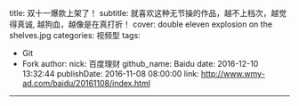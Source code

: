 title: 双十一爆款上架了！
subtitle: 就喜欢这种无节操的作品，越不上档次，越觉得真诚, 越狗血，越像是在真打折！
cover: double eleven explosion on the shelves.jpg
categories: 视频型
tags:
  - Git
  - Fork
author:
  nick: 百度理财
  github_name: Baidu
date: 2016-12-10 13:32:44
publishDate: 2016-11-08 08:00:00
link: http://www.wmy-ad.com/baidu/20161108/index.html
---
